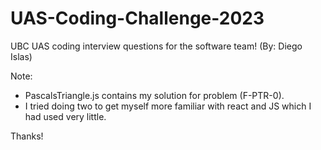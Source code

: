 # UAS-Coding-Challenge-2023
UBC UAS coding interview questions for the software team! (By: Diego Islas)

Note: 
- PascalsTriangle.js contains my solution for problem (F-PTR-0).
- I tried doing two to get myself more familiar with react and JS which I had used very little.

Thanks!
